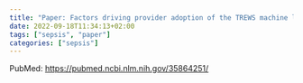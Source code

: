 ```yaml
---
title: "Paper: Factors driving provider adoption of the TREWS machine learning-based early warning system and its effects on sepsis treatment timing"
date: 2022-09-18T11:34:13+02:00
tags: ["sepsis", "paper"]
categories: ["sepsis"]
---
```


PubMed: https://pubmed.ncbi.nlm.nih.gov/35864251/
